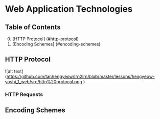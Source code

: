 # Web Application Technologies

## Table of Contents
0. [HTTP Protocol] (#http-protocol)
1. [Encoding Schemes] (#encoding-schemes)

## HTTP Protocol
![alt text] (https://github.com/tanhengyeow/lrn2lrn/blob/master/lessons/hengyeow-yoshi_1_web/src/http%20protocol.png )

### HTTP Requests

## Encoding Schemes
